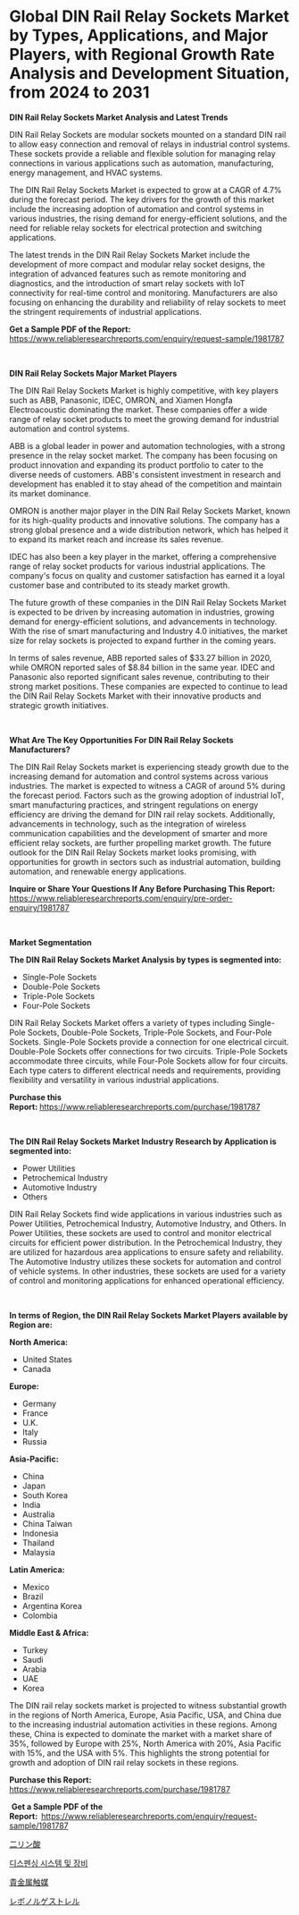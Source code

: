 <p><h1>Global DIN Rail Relay Sockets Market by Types, Applications, and Major Players, with Regional Growth Rate Analysis and Development Situation, from 2024 to 2031</h1></p><p><strong>DIN Rail Relay Sockets Market Analysis and Latest Trends</strong></p>
<p><p>DIN Rail Relay Sockets are modular sockets mounted on a standard DIN rail to allow easy connection and removal of relays in industrial control systems. These sockets provide a reliable and flexible solution for managing relay connections in various applications such as automation, manufacturing, energy management, and HVAC systems.</p><p>The DIN Rail Relay Sockets Market is expected to grow at a CAGR of 4.7% during the forecast period. The key drivers for the growth of this market include the increasing adoption of automation and control systems in various industries, the rising demand for energy-efficient solutions, and the need for reliable relay sockets for electrical protection and switching applications.</p><p>The latest trends in the DIN Rail Relay Sockets Market include the development of more compact and modular relay socket designs, the integration of advanced features such as remote monitoring and diagnostics, and the introduction of smart relay sockets with IoT connectivity for real-time control and monitoring. Manufacturers are also focusing on enhancing the durability and reliability of relay sockets to meet the stringent requirements of industrial applications.</p></p>
<p><strong>Get a Sample PDF of the Report:&nbsp;</strong> <a href="https://www.reliableresearchreports.com/enquiry/request-sample/1981787">https://www.reliableresearchreports.com/enquiry/request-sample/1981787</a></p>
<p>&nbsp;</p>
<p><strong>DIN Rail Relay Sockets Major Market Players</strong></p>
<p><p>The DIN Rail Relay Sockets Market is highly competitive, with key players such as ABB, Panasonic, IDEC, OMRON, and Xiamen Hongfa Electroacoustic dominating the market. These companies offer a wide range of relay socket products to meet the growing demand for industrial automation and control systems.</p><p>ABB is a global leader in power and automation technologies, with a strong presence in the relay socket market. The company has been focusing on product innovation and expanding its product portfolio to cater to the diverse needs of customers. ABB's consistent investment in research and development has enabled it to stay ahead of the competition and maintain its market dominance.</p><p>OMRON is another major player in the DIN Rail Relay Sockets Market, known for its high-quality products and innovative solutions. The company has a strong global presence and a wide distribution network, which has helped it to expand its market reach and increase its sales revenue.</p><p>IDEC has also been a key player in the market, offering a comprehensive range of relay socket products for various industrial applications. The company's focus on quality and customer satisfaction has earned it a loyal customer base and contributed to its steady market growth.</p><p>The future growth of these companies in the DIN Rail Relay Sockets Market is expected to be driven by increasing automation in industries, growing demand for energy-efficient solutions, and advancements in technology. With the rise of smart manufacturing and Industry 4.0 initiatives, the market size for relay sockets is projected to expand further in the coming years.</p><p>In terms of sales revenue, ABB reported sales of $33.27 billion in 2020, while OMRON reported sales of $8.84 billion in the same year. IDEC and Panasonic also reported significant sales revenue, contributing to their strong market positions. These companies are expected to continue to lead the DIN Rail Relay Sockets Market with their innovative products and strategic growth initiatives.</p></p>
<p>&nbsp;</p>
<p><strong>What Are The Key Opportunities For DIN Rail Relay Sockets Manufacturers?</strong></p>
<p><p>The DIN Rail Relay Sockets market is experiencing steady growth due to the increasing demand for automation and control systems across various industries. The market is expected to witness a CAGR of around 5% during the forecast period. Factors such as the growing adoption of industrial IoT, smart manufacturing practices, and stringent regulations on energy efficiency are driving the demand for DIN rail relay sockets. Additionally, advancements in technology, such as the integration of wireless communication capabilities and the development of smarter and more efficient relay sockets, are further propelling market growth. The future outlook for the DIN Rail Relay Sockets market looks promising, with opportunities for growth in sectors such as industrial automation, building automation, and renewable energy applications.</p></p>
<p><strong>Inquire or Share Your Questions If Any Before Purchasing This Report:</strong> <a href="https://www.reliableresearchreports.com/enquiry/pre-order-enquiry/1981787">https://www.reliableresearchreports.com/enquiry/pre-order-enquiry/1981787</a></p>
<p>&nbsp;</p>
<p><strong>Market Segmentation</strong></p>
<p><strong>The DIN Rail Relay Sockets Market Analysis by types is segmented into:</strong></p>
<p><ul><li>Single-Pole Sockets</li><li>Double-Pole Sockets</li><li>Triple-Pole Sockets</li><li>Four-Pole Sockets</li></ul></p>
<p><p>DIN Rail Relay Sockets Market offers a variety of types including Single-Pole Sockets, Double-Pole Sockets, Triple-Pole Sockets, and Four-Pole Sockets. Single-Pole Sockets provide a connection for one electrical circuit. Double-Pole Sockets offer connections for two circuits. Triple-Pole Sockets accommodate three circuits, while Four-Pole Sockets allow for four circuits. Each type caters to different electrical needs and requirements, providing flexibility and versatility in various industrial applications.</p></p>
<p><strong>Purchase this Report:&nbsp;</strong><a href="https://www.reliableresearchreports.com/purchase/1981787">https://www.reliableresearchreports.com/purchase/1981787</a></p>
<p>&nbsp;</p>
<p><strong>The DIN Rail Relay Sockets Market Industry Research by Application is segmented into:</strong></p>
<p><ul><li>Power Utilities</li><li>Petrochemical Industry</li><li>Automotive Industry</li><li>Others</li></ul></p>
<p><p>DIN Rail Relay Sockets find wide applications in various industries such as Power Utilities, Petrochemical Industry, Automotive Industry, and Others. In Power Utilities, these sockets are used to control and monitor electrical circuits for efficient power distribution. In the Petrochemical Industry, they are utilized for hazardous area applications to ensure safety and reliability. The Automotive Industry utilizes these sockets for automation and control of vehicle systems. In other industries, these sockets are used for a variety of control and monitoring applications for enhanced operational efficiency.</p></p>
<p>&nbsp;</p>
<p><strong>In terms of Region, the DIN Rail Relay Sockets Market Players available by Region are:</strong></p>
<p>
    <p> <strong> North America: </strong>
        <ul>
            <li>United States</li>
            <li>Canada</li>
        </ul>
        </p> 
    <p> <strong> Europe: </strong>
        <ul>
            <li>Germany</li>
            <li>France</li>
            <li>U.K.</li>
            <li>Italy</li>
            <li>Russia</li>
        </ul>
        </p> 
    <p> <strong> Asia-Pacific: </strong>
        <ul>
            <li>China</li>
            <li>Japan</li>
            <li>South Korea</li>
            <li>India</li>
            <li>Australia</li>
            <li>China Taiwan</li>
            <li>Indonesia</li>
            <li>Thailand</li>
            <li>Malaysia</li>
        </ul>
        </p> 
    <p> <strong> Latin America: </strong>
        <ul>
            <li>Mexico</li>
            <li>Brazil</li>
            <li>Argentina Korea</li>
            <li>Colombia</li>
        </ul>
        </p> 
    <p> <strong> Middle East & Africa: </strong>
        <ul>
            <li>Turkey</li>
            <li>Saudi</li>
            <li>Arabia</li>
            <li>UAE</li>
            <li>Korea</li>
        </ul>
    </p>
    </p>
<p><p>The DIN rail relay sockets market is projected to witness substantial growth in the regions of North America, Europe, Asia Pacific, USA, and China due to the increasing industrial automation activities in these regions. Among these, China is expected to dominate the market with a market share of 35%, followed by Europe with 25%, North America with 20%, Asia Pacific with 15%, and the USA with 5%. This highlights the strong potential for growth and adoption of DIN rail relay sockets in these regions.</p></p>
<p><strong>Purchase this Report: </strong><a href="https://www.reliableresearchreports.com/purchase/1981787">https://www.reliableresearchreports.com/purchase/1981787</a></p>
<p>&nbsp;<strong>Get a Sample PDF of the Report:&nbsp;&nbsp;</strong><a href="https://www.reliableresearchreports.com/enquiry/request-sample/1981787">https://www.reliableresearchreports.com/enquiry/request-sample/1981787</a></p>
<p><strong></strong></p>
<p><p><a href="https://medium.com/@carolynsparkly/%E4%BA%8C%E3%83%AA%E3%83%B3%E9%85%B8%E5%B8%82%E5%A0%B4%E3%81%AE%E8%A6%8F%E6%A8%A1-cagr-%E3%83%88%E3%83%AC%E3%83%B3%E3%83%89-2024-2030-b595e03f3985">二リン酸</a></p><p><a href="https://medium.com/@cezarymarciniak2022/%EB%94%94%EC%8A%A4%ED%8E%9C%EC%8B%B1-%EC%8B%9C%EC%8A%A4%ED%85%9C-%EB%B0%8F-%EC%9E%A5%EB%B9%84-%EC%8B%9C%EC%9E%A5-%EB%8F%99%ED%96%A5-%EB%B0%8F-%EC%8B%9C%EC%9E%A5-%EB%B6%84%EC%84%9D%EC%9D%80-2024-2031%EB%85%84%EA%B9%8C%EC%A7%80-%EC%98%88%EC%B8%A1%EB%90%A9%EB%8B%88%EB%8B%A4-5dcbc7b9056e">디스펜싱 시스템 및 장비</a></p><p><a href="https://medium.com/@roberts65david/%E8%B2%B4%E9%87%91%E5%B1%9E%E8%A7%A6%E5%AA%92%E5%B8%82%E5%A0%B4%E3%81%AE%E8%A6%8B%E9%80%9A%E3%81%97-%E5%B8%82%E5%A0%B4%E5%8B%95%E5%90%91-%E6%88%90%E9%95%B7-2024%E5%B9%B4%E3%81%8B%E3%82%892031%E5%B9%B4%E3%81%BE%E3%81%A7%E3%81%AE%E4%BA%88%E6%B8%AC-a997887cc20f">貴金属触媒</a></p><p><a href="https://github.com/SantosDicki04/Market-Research-Report-List-1/blob/main/498056217155.md">レボノルゲストレル</a></p></p>